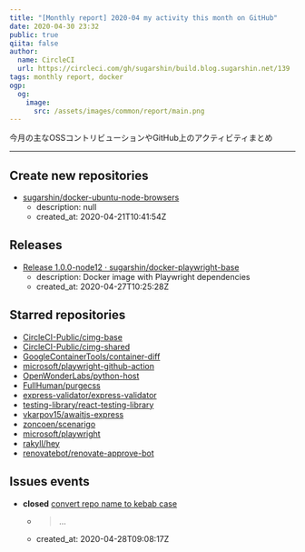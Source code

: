 ```yaml
---
title: "[Monthly report] 2020-04 my activity this month on GitHub"
date: 2020-04-30 23:32
public: true
qiita: false
author:
  name: CircleCI
  url: https://circleci.com/gh/sugarshin/build.blog.sugarshin.net/139
tags: monthly report, docker
ogp:
  og:
    image:
      src: /assets/images/common/report/main.png
---
```


今月の主なOSSコントリビューションやGitHub上のアクティビティまとめ

***

## Create new repositories

- [sugarshin/docker-ubuntu-node-browsers](https://github.com/sugarshin/docker-ubuntu-node-browsers)
  - description: null
  - created_at: 2020-04-21T10:41:54Z

## Releases

- [Release 1.0.0-node12 · sugarshin/docker-playwright-base](https://github.com/sugarshin/docker-playwright-base/releases/tag/1.0.0-node12)
  - description: Docker image with Playwright dependencies
  - created_at: 2020-04-27T10:25:28Z

## Starred repositories

- [CircleCI-Public/cimg-base](https://github.com/CircleCI-Public/cimg-base)
- [CircleCI-Public/cimg-shared](https://github.com/CircleCI-Public/cimg-shared)
- [GoogleContainerTools/container-diff](https://github.com/GoogleContainerTools/container-diff)
- [microsoft/playwright-github-action](https://github.com/microsoft/playwright-github-action)
- [OpenWonderLabs/python-host](https://github.com/OpenWonderLabs/python-host)
- [FullHuman/purgecss](https://github.com/FullHuman/purgecss)
- [express-validator/express-validator](https://github.com/express-validator/express-validator)
- [testing-library/react-testing-library](https://github.com/testing-library/react-testing-library)
- [vkarpov15/awaitjs-express](https://github.com/vkarpov15/awaitjs-express)
- [zoncoen/scenarigo](https://github.com/zoncoen/scenarigo)
- [microsoft/playwright](https://github.com/microsoft/playwright)
- [rakyll/hey](https://github.com/rakyll/hey)
- [renovatebot/renovate-approve-bot](https://github.com/renovatebot/renovate-approve-bot)

## Issues events

- **closed** [convert repo name to kebab case](https://github.com/sugarshin/gh2bb/issues/1)
  - > ...
  - created_at: 2020-04-28T09:08:17Z
